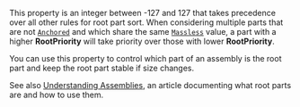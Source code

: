 This property is an integer between -127 and 127 that takes precedence
over all other rules for root part sort. When considering multiple parts
that are not [`Anchored`](https://create.roblox.com/docs/reference/engine/classes/BasePart#Anchored) and which share the same
[`Massless`](https://create.roblox.com/docs/reference/engine/classes/BasePart#Massless) value, a part with a higher
**RootPriority** will take priority over those with lower
**RootPriority**.

You can use this property to control which part of an assembly is the root
part and keep the root part stable if size changes.

See also [Understanding Assemblies](https://create.roblox.com/docs/physics/assemblies), an
article documenting what root parts are and how to use them.
